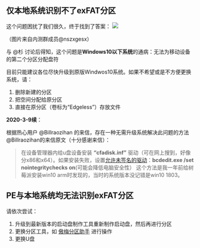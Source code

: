 ## 仅本地系统识别不了exFAT分区

这个问题困扰了我们很久，终于找到了答案：
![](https://gitee.com/cnotech/edgeless-wiki-vuepress/raw/master/docs/images/QQpic20190615221709.png)

 （图片来自内测群成员@nszxgesx）

与 @杉 讨论后得知，这个问题是**Windows10以下系统**的通病：无法为移动设备的第二个分区分配盘符

目前只能建议各位尽快升级到原版Windwos10系统。如果不希望或是不方便更换系统，请：
1. 删除新建的分区
2. 把空间分配给原分区
3. 直接在原分区（卷标为“Edgeless”）存放文件



**2020-3-9续**：

根据热心用户 @Billraozihan 的来信，存在一种无需升级系统解决此问题的方法
 @Billraozihan的来信原文（十分感谢来信）：

>在设备管理器内给u盘设备安装 **“cfadisk.inf”** 驱动（可在网上搜到，好像分x86和x64）。如果安装失败，设置[允许未签名的驱动](https://www.cnblogs.com/liujx2019/p/10620769.html)：**bcdedit.exe /set nointegritychecks on**(可能会降低电脑安全性）
这个方法是我一年前给树莓派安装win10 arm时发现的，当时的系统版本没记错是win10 1803。



## PE与本地系统均无法识别exFAT分区
请依次尝试：
1. 升级到最新版本的启动盘制作工具重新制作启动盘，然后再进行分区
2. 更换分区工具，如 [傲梅分区助手](https://www.disktool.cn) 进行操作
2. 更换U盘